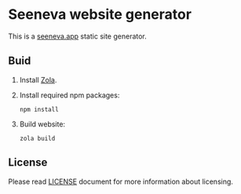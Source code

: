 # Seeneva website generator

This is a [seeneva.app](https://seeneva.app) static site generator.

## Buid

1. Install [Zola](https://getzola.org).
2. Install required npm packages:

    ```console
    npm install
    ```

3. Build website:

   ```console
   zola build 
   ```

## License

Please read [LICENSE](LICENSE) document for more information about licensing.
